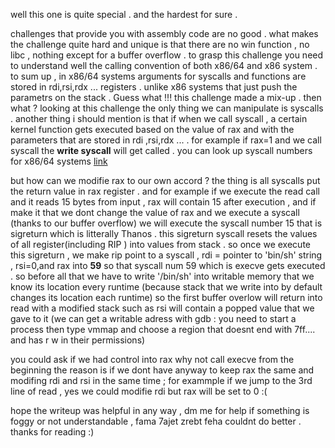 well this one is quite special . and the hardest for sure . 

challenges that provide you with assembly code are no good . 
what makes the challenge quite hard and unique is that there are no win function , no libc , nothing except for a buffer overflow . 
to grasp this challenge you need to understand well the calling convention of both x86/64 and x86 system . 
to sum up , in x86/64 systems arguments for syscalls and functions are stored in rdi,rsi,rdx ... registers . unlike x86 systems that just push the parametrs on the stack . Guess what !!! this challenge made a mix-up . then what ? 
looking at this challenge the only thing we can manipulate is syscalls .
another thing i should mention is that if when we call syscall , a certain kernel function gets executed based on the value of rax and with the parameters that are stored in rdi ,rsi,rdx ... . for example if rax=1 and we call syscall the **write syscall** will get called . you can look up syscall numbers for x86/64 systems [link](https://blog.rchapman.org/posts/Linux_System_Call_Table_for_x86_64/) 

but how can we modifie rax to our own accord ? the thing is all syscalls put the return value in rax register . and for example if we execute the read call and it reads 15 bytes from input , rax will contain 15 after execution , and if make it that we dont change the value of rax and we execute a syscall (thanks to our buffer overflow) we will execute the syscall number 15 that is sigreturn which is litterally Thanos . this sigreturn syscall resets the values of all register(including RIP ) into values from stack . so once we execute this sigreturn , we make rip point to a syscall , rdi = pointer to 'bin/sh' string , rsi=0,and rax into **59** so that syscall num 59 which is execve gets executed . 
so before all that we have to write '/bin/sh' into writable memory that we know its location every runtime (because stack that we write into by default changes its location each runtime) so the first buffer overlow will return into read with a modified stack such as rsi will contain a popped value that we gave to it (we can get a writable adress with gdb : you need to start a process then type vmmap and choose a region that doesnt end with 7ff.... and has r w in their permissions)

you could ask if we had control into rax why not call execve from the beginning the reason is if we dont have anyway to keep rax the same and modifing rdi and rsi in the same time ; for exammple if we jump to the 3rd line of read , yes we could modifie rdi but rax will be set to 0 :(


hope the writeup was helpful in any way , dm me for help if something is foggy or not understandable , fama 7ajet zrebt feha couldnt do better . thanks for reading :) 